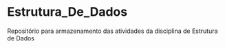 # Estrutura_De_Dados
 Repositório para armazenamento das atividades da disciplina de Estrutura de Dados
